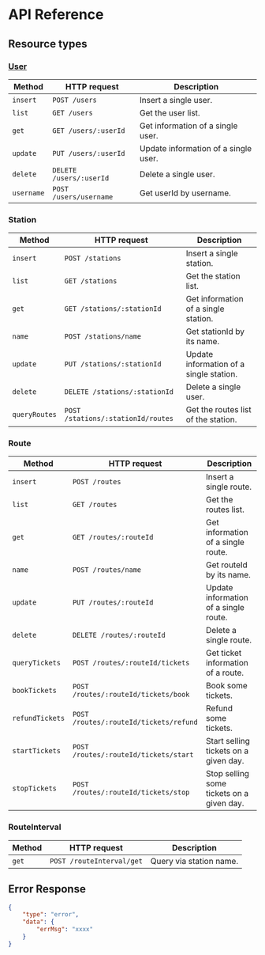 # API Reference

## Resource types

### [User](User.md)

Method|HTTP request|Description
--|--|--
`insert`|`POST /users`| Insert a single user.
`list`|`GET /users`| Get the user list.
`get`|`GET /users/:userId`| Get information of a single user.
`update`|`PUT /users/:userId`| Update information of a single user.
`delete`|`DELETE /users/:userId`| Delete a single user.
`username`|`POST /users/username`| Get userId by username.

### Station

Method|HTTP request|Description
--|--|--
`insert`|`POST /stations`| Insert a single station.
`list`|`GET /stations`| Get the station list.
`get`|`GET /stations/:stationId`| Get information of a single station.
`name`|`POST /stations/name`| Get stationId by its name.
`update`|`PUT /stations/:stationId`| Update information of a single station.
`delete`|`DELETE /stations/:stationId`| Delete a single user.
`queryRoutes`|`POST /stations/:stationId/routes`| Get the routes list of the station.

### Route

Method|HTTP request|Description
--|--|--
`insert`|`POST /routes`| Insert a single route.
`list`|`GET /routes`| Get the routes list.
`get`|`GET /routes/:routeId`| Get information of a single route.
`name`|`POST /routes/name`| Get routeId by its name.
`update`|`PUT /routes/:routeId`| Update information of a single route.
`delete`|`DELETE /routes/:routeId`| Delete a single route.
`queryTickets`|`POST /routes/:routeId/tickets`| Get ticket information of a route.
`bookTickets`|`POST /routes/:routeId/tickets/book`| Book some tickets.
`refundTickets`|`POST /routes/:routeId/tickets/refund`| Refund some tickets.
`startTickets`|`POST /routes/:routeId/tickets/start`| Start selling tickets on a given day.
`stopTickets`|`POST /routes/:routeId/tickets/stop`| Stop selling some tickets on a given day.

### RouteInterval

Method|HTTP request|Description
--|--|--
`get`|`POST /routeInterval/get`| Query via station name.

## Error Response

```json
{
    "type": "error",
    "data": {
        "errMsg": "xxxx"
    }
}
```
